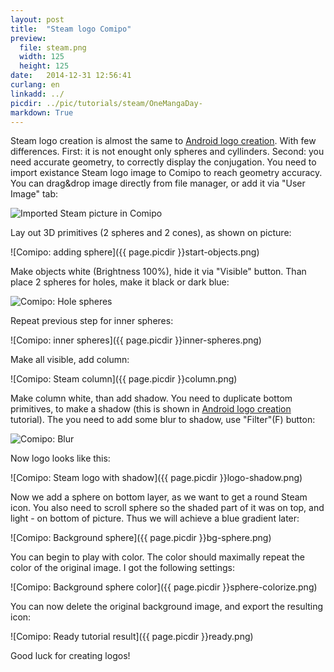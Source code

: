 ```yaml
---
layout: post
title:  "Steam logo Comipo"
preview: 
  file: steam.png
  width: 125
  height: 125
date:   2014-12-31 12:56:41
curlang: en
linkadd: ../
picdir: ../pic/tutorials/steam/OneMangaDay-
markdown: True
---
```


Steam logo creation is almost the same to [Android logo creation](android-logo.html). With few differences. First: it is not enought only spheres and cyllinders. Second: you need accurate geometry, to correctly display the conjugation. You need to import existance Steam logo image to Comipo to reach geometry accuracy. You can drag&drop image directly from file manager, or add it via "User Image" tab:

<img src="{{ page.picdir }}steam-start.png" alt="Imported Steam picture in Comipo" class="imgshad">

Lay out 3D primitives (2 spheres and 2 cones), as shown on picture:

![Comipo: adding sphere]({{ page.picdir }}start-objects.png)

Make objects white (Brightness 100%), hide it via "Visible" button. Than place 2 spheres for holes, make it black or dark blue:

<img src="{{ page.picdir }}hole-shperes.png" alt="Comipo: Hole spheres" class="imgshad">

Repeat previous step for inner spheres:

![Comipo: inner spheres]({{ page.picdir }}inner-spheres.png)

Make all visible, add column:

![Comipo: Steam column]({{ page.picdir }}column.png)

Make column white, than add shadow. You need to duplicate bottom primitives, to make a shadow (this is shown in [Android logo creation](android-logo.html) tutorial). The you need to add some blur to shadow, use "Filter"(F) button:

<img src="{{ page.picdir }}filter-blur.png" alt="Comipo: Blur" class="imgshad">

Now logo looks like this:

![Comipo: Steam logo with shadow]({{ page.picdir }}logo-shadow.png)

Now we add a sphere on bottom layer, as we want to get a round Steam icon. You also need to scroll sphere so the shaded part of it was on top, and light - on bottom of picture. Thus we will achieve a blue gradient later:

![Comipo: Background sphere]({{ page.picdir }}bg-sphere.png)

You can begin to play with color. The color should maximally repeat the color of the original image. I got the following settings:

![Comipo: Background sphere color]({{ page.picdir }}sphere-colorize.png)

You can now delete the original background image, and export the resulting icon:

![Comipo: Ready tutorial result]({{ page.picdir }}ready.png)

Good luck for creating logos!

